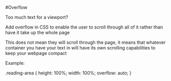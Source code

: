 #Overflow

Too much text for a viewport?

Add overflow in CSS to enable the user to scroll through all of it rather than have it take up the whole page

This does not mean they will scroll through the page, it means that whatever container you have your text in will have its own scrolling capabilities to keep your webpage compact

Example:


.reading-area
{
    height: 100%;
    width: 100%;
    overflow: auto;
}
